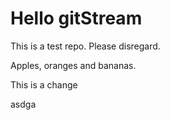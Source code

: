 # Hello gitStream
This is a test repo. Please disregard.

Apples, oranges and bananas.


This is a change

asdga
